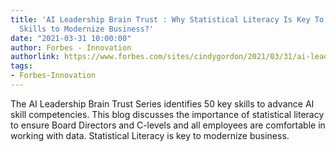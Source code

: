 ```yaml
---
title: 'AI Leadership Brain Trust : Why Statistical Literacy Is Key To Advancing AI
  Skills to Modernize Business?'
date: "2021-03-31 10:00:00"
author: Forbes - Innovation
authorlink: https://www.forbes.com/sites/cindygordon/2021/03/31/ai-leadership-brain-trust--why-statistical-literacy-is-key-to-advancing-ai-skills-to-modernize-business/
tags:
- Forbes-Innovation
---
```

The AI Leadership Brain Trust Series identifies 50 key skills to advance AI skill competencies. This blog discusses the importance of statistical literacy to ensure Board Directors and C-levels and all employees are comfortable in working with data. Statistical Literacy is key to modernize business.